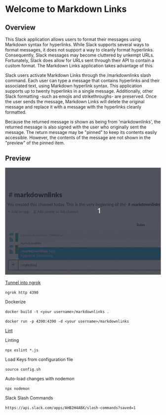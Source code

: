 # Welcome to Markdown Links

## Overview
This Slack application allows users to format their messages using Markdown syntax for hyperlinks. While Slack supports several ways to format messages, it does not support a way to cleanly format hyperlinks. Consequently, Slack messages may become cluttered by unkempt URLs. Fortunately, Slack does allow for URLs sent through their API to contain a custom format. The Markdown Links application takes advantage of this.

Slack users activate Markdown Links through the /markdownlinks slash command. Each user can type a message that contains hyperlinks and their associated text, using Markdown hyperlink syntax. This application supports up to twenty hyperlinks in a single message. Additionally, other Slack formatting -such as emojis and strikethroughs- are preserved. Once the user sends the message, Markdown Links will delete the original message and replace it with a message with the hyperlinks cleanly formatted. 

Because the returned message is shown as being from 'markdownlinks', the returned message is also signed with the user who originally sent the message. The return message may be "pinned" to keep its contents easily accessible. However, the contents of the message are not shown in the "preview" of the pinned item.

## Preview
![image](public/img/nasa_dmv_demo_optimize.gif)

[Tunnel into ngrok](https://api.slack.com/tutorials/tunneling-with-ngrok)

`ngrok http 4390`

Dockerize

`docker build -t <your username>/markdownlinks .`

`docker run -p 4390:4390 -d <your username>/markdownlinks`

[Lint](https://eslint.org/docs/user-guide/getting-started)

Linting

`npx eslint *.js`

Load Keys from configuration file

`source config.sh`

Auto-load changes with nodemon

`npx nodemon`

Slack Slash Commands

`https://api.slack.com/apps/AHB2H4ABX/slash-commands?saved=1`
